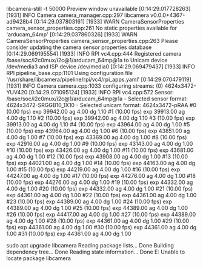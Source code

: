 libcamera-still -t 50000
Preview window unavailable
[0:14:29.017728263] [1931]  INFO Camera camera_manager.cpp:297 libcamera v0.0.0+4367-ad9428b4
[0:14:29.037803161] [1933]  WARN CameraSensorProperties camera_sensor_properties.cpp:261 No static properties available for 'arducam_64mp'
[0:14:29.037860326] [1933]  WARN CameraSensorProperties camera_sensor_properties.cpp:263 Please consider updating the camera sensor properties database
[0:14:29.069195554] [1933]  INFO RPI vc4.cpp:444 Registered camera /base/soc/i2c0mux/i2c@1/arducam_64mp@1a to Unicam device /dev/media3 and ISP device /dev/media0
[0:14:29.069479437] [1933]  INFO RPI pipeline_base.cpp:1101 Using configuration file '/usr/share/libcamera/pipeline/rpi/vc4/rpi_apps.yaml'
[0:14:29.070479119] [1931]  INFO Camera camera.cpp:1033 configuring streams: (0) 4624x3472-YUV420
[0:14:29.071095124] [1933]  INFO RPI vc4.cpp:572 Sensor: /base/soc/i2c0mux/i2c@1/arducam_64mp@1a - Selected sensor format: 4624x3472-SRGGB10_1X10 - Selected unicam format: 4624x3472-pRAA
#0 (0.00 fps) exp 39942.00 ag 4.00 dg 1.10
#1 (10.00 fps) exp 39913.00 ag 4.00 dg 1.10
#2 (10.00 fps) exp 39942.00 ag 4.00 dg 1.10
#3 (10.00 fps) exp 39913.00 ag 4.00 dg 1.10
#4 (10.00 fps) exp 43964.00 ag 4.00 dg 1.00
#5 (10.00 fps) exp 43964.00 ag 4.00 dg 1.00
#6 (10.00 fps) exp 43851.00 ag 4.00 dg 1.00
#7 (10.00 fps) exp 43369.00 ag 4.00 dg 1.00
#8 (10.00 fps) exp 42916.00 ag 4.00 dg 1.00
#9 (10.00 fps) exp 43143.00 ag 4.00 dg 1.00
#10 (10.00 fps) exp 43426.00 ag 4.00 dg 1.00
#11 (10.00 fps) exp 43681.00 ag 4.00 dg 1.00
#12 (10.00 fps) exp 43908.00 ag 4.00 dg 1.00
#13 (10.00 fps) exp 44021.00 ag 4.00 dg 1.00
#14 (10.00 fps) exp 44163.00 ag 4.00 dg 1.00
#15 (10.00 fps) exp 44219.00 ag 4.00 dg 1.00
#16 (10.00 fps) exp 44247.00 ag 4.00 dg 1.00
#17 (10.00 fps) exp 44276.00 ag 4.00 dg 1.00
#18 (10.00 fps) exp 44276.00 ag 4.00 dg 1.00
#19 (10.00 fps) exp 44332.00 ag 4.00 dg 1.00
#20 (10.00 fps) exp 44332.00 ag 4.00 dg 1.00
#21 (10.00 fps) exp 44361.00 ag 4.00 dg 1.00
#22 (10.00 fps) exp 44361.00 ag 4.00 dg 1.00
#23 (10.00 fps) exp 44389.00 ag 4.00 dg 1.00
#24 (10.00 fps) exp 44389.00 ag 4.00 dg 1.00
#25 (10.00 fps) exp 44389.00 ag 4.00 dg 1.00
#26 (10.00 fps) exp 44417.00 ag 4.00 dg 1.00
#27 (10.00 fps) exp 44389.00 ag 4.00 dg 1.00
#28 (10.00 fps) exp 44361.00 ag 4.00 dg 1.00
#29 (10.00 fps) exp 44361.00 ag 4.00 dg 1.00
#30 (10.00 fps) exp 44361.00 ag 4.00 dg 1.00
#31 (10.00 fps) exp 44361.00 ag 4.00 dg 1.00



sudo apt upgrade libcamera
Reading package lists... Done
Building dependency tree... Done
Reading state information... Done
E: Unable to locate package libcamera


